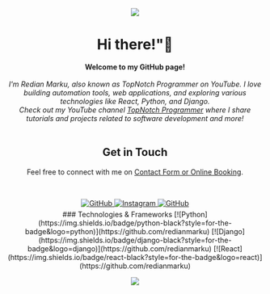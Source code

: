 <p align="center">
  <img src="https://topnotch-programmer.com/wp-content/uploads/2021/08/logotext.png" />
</p>

<h1 align="center">Hi there!"👋</h1>

<p align="center">
    <b>Welcome to my GitHub page!</b><br><br>
    <i>
        I'm Redian Marku, also known as TopNotch Programmer on YouTube. I love building automation tools, web applications, and exploring various technologies like React, Python, and Django.<br>
        Check out my YouTube channel <a href="https://www.youtube.com/@topnotchprogrammer">TopNotch Programmer</a> where I share tutorials and projects related to software development and more!
    </i><br><br>
    <h2 align="center">Get in Touch</h2>
    <p align="center">Feel free to connect with me on <a href="https://topnotch-programmer.com/contact/">Contact Form or Online Booking</a>.</p><br />
</p>


<div align="center">
<a href="https://github.com/redianmarku" style="none" target="_blank">
<img src="https://img.shields.io/badge/github-%2324292e.svg?&style=for-the-badge&logo=github&logoColor=white" alt="GitHub" style="margin-bottom: 5px;" />
</a>

<a href="https://instagram.com/redian_" target="_blank">
<img src="https://img.shields.io/badge/instagram-%2324292e.svg?&style=for-the-badge&logo=instagram&logoColor=white" alt="Instagram" style="margin-bottom: 5px;" />
</a>

<a href="https://www.linkedin.com/in/rediandev/" target="_blank">
<img src="https://img.shields.io/badge/linkedin-%2324292e.svg?&style=for-the-badge&logo=linkedin&logoColor=white" alt="GitHub" style="margin-bottom: 5px;" />
</a>


</div>

<div align="center">
### Technologies & Frameworks
[![Python](https://img.shields.io/badge/python-black?style=for-the-badge&logo=python)](https://github.com/redianmarku)
[![Django](https://img.shields.io/badge/django-black?style=for-the-badge&logo=django)](https://github.com/redianmarku)
[![React](https://img.shields.io/badge/react-black?style=for-the-badge&logo=react)](https://github.com/redianmarku)
</div>


<p align="center">
  <a href="https://github.com/redianmarku">
    <img src="http://github-profile-summary-cards.vercel.app/api/cards/profile-details?username=redianmarku&theme=transparent" />
  </a>
</p>


